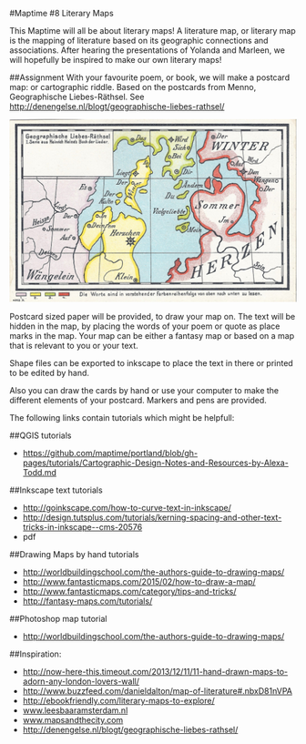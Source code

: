 #Maptime #8 Literary Maps

This Maptime will all be about literary maps! A literature map, or literary map is the mapping of literature based on its geographic connections and associations. After hearing the presentations of Yolanda and Marleen, we will hopefully be inspired to make our own literary maps! 

##Assignment
With your favourite poem, or book, we will make a postcard map: or cartographic riddle. Based on the postcards from Menno, Geographische Liebes-Räthsel. See http://denengelse.nl/blogt/geographische-liebes-rathsel/ 

![alt text](geo-liebes-rathsel-5-1024x653.jpg)


Postcard sized paper will be provided, to draw your map on. The text will be hidden in the map, by placing the words of your poem or quote as place marks in the map.
Your map can be either a fantasy map or based on a map that is relevant to you or your text.

Shape files can be exported to inkscape to place the text in there or printed to be edited by hand. 

Also you can draw the cards by hand or use your computer to make the different elements of your postcard. Markers and pens are provided. 

The following links contain tutorials which might be helpfull:

##QGIS tutorials
- https://github.com/maptime/portland/blob/gh-pages/tutorials/Cartographic-Design-Notes-and-Resources-by-Alexa-Todd.md

##Inkscape text tutorials
- http://goinkscape.com/how-to-curve-text-in-inkscape/ 
- http://design.tutsplus.com/tutorials/kerning-spacing-and-other-text-tricks-in-inkscape--cms-20576
- pdf

##Drawing Maps by hand tutorials
- http://worldbuildingschool.com/the-authors-guide-to-drawing-maps/
- http://www.fantasticmaps.com/2015/02/how-to-draw-a-map/ 
- http://www.fantasticmaps.com/category/tips-and-tricks/ 
- http://fantasy-maps.com/tutorials/

##Photoshop map tutorial
- http://worldbuildingschool.com/the-authors-guide-to-drawing-maps/

##Inspiration:
- http://now-here-this.timeout.com/2013/12/11/11-hand-drawn-maps-to-adorn-any-london-lovers-wall/ 
- http://www.buzzfeed.com/danieldalton/map-of-literature#.nbxD81nVPA
- http://ebookfriendly.com/literary-maps-to-explore/
- www.leesbaaramsterdam.nl
- www.mapsandthecity.com
- http://denengelse.nl/blogt/geographische-liebes-rathsel/ 
